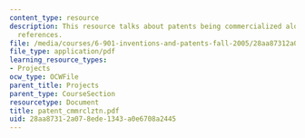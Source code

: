 ```yaml
---
content_type: resource
description: This resource talks about patents being commercialized along with the
  references.
file: /media/courses/6-901-inventions-and-patents-fall-2005/28aa87312a078ede1343a0e6708a2445_patent_cmmrclztn.pdf
file_type: application/pdf
learning_resource_types:
- Projects
ocw_type: OCWFile
parent_title: Projects
parent_type: CourseSection
resourcetype: Document
title: patent_cmmrclztn.pdf
uid: 28aa8731-2a07-8ede-1343-a0e6708a2445
---
```

